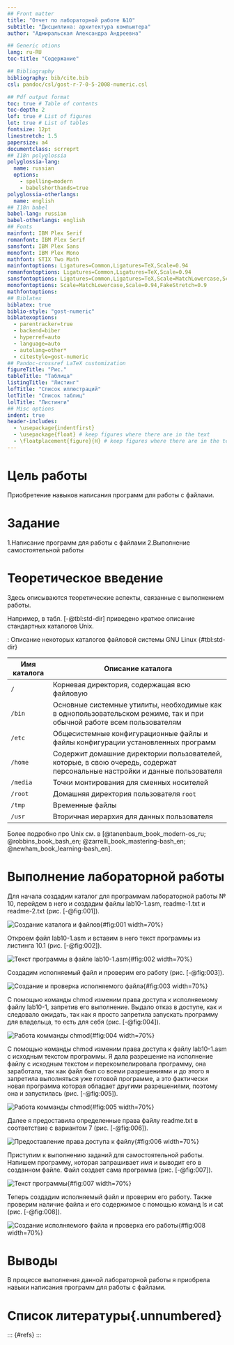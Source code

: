```yaml
---
## Front matter
title: "Отчет по лабораторной работе №10"
subtitle: "Дисциплина: архитектура компьютера"
author: "Адмиральская Александра Андреевна"

## Generic otions
lang: ru-RU
toc-title: "Содержание"

## Bibliography
bibliography: bib/cite.bib
csl: pandoc/csl/gost-r-7-0-5-2008-numeric.csl

## Pdf output format
toc: true # Table of contents
toc-depth: 2
lof: true # List of figures
lot: true # List of tables
fontsize: 12pt
linestretch: 1.5
papersize: a4
documentclass: scrreprt
## I18n polyglossia
polyglossia-lang:
  name: russian
  options:
	- spelling=modern
	- babelshorthands=true
polyglossia-otherlangs:
  name: english
## I18n babel
babel-lang: russian
babel-otherlangs: english
## Fonts
mainfont: IBM Plex Serif
romanfont: IBM Plex Serif
sansfont: IBM Plex Sans
monofont: IBM Plex Mono
mathfont: STIX Two Math
mainfontoptions: Ligatures=Common,Ligatures=TeX,Scale=0.94
romanfontoptions: Ligatures=Common,Ligatures=TeX,Scale=0.94
sansfontoptions: Ligatures=Common,Ligatures=TeX,Scale=MatchLowercase,Scale=0.94
monofontoptions: Scale=MatchLowercase,Scale=0.94,FakeStretch=0.9
mathfontoptions:
## Biblatex
biblatex: true
biblio-style: "gost-numeric"
biblatexoptions:
  - parentracker=true
  - backend=biber
  - hyperref=auto
  - language=auto
  - autolang=other*
  - citestyle=gost-numeric
## Pandoc-crossref LaTeX customization
figureTitle: "Рис."
tableTitle: "Таблица"
listingTitle: "Листинг"
lofTitle: "Список иллюстраций"
lotTitle: "Список таблиц"
lolTitle: "Листинги"
## Misc options
indent: true
header-includes:
  - \usepackage{indentfirst}
  - \usepackage{float} # keep figures where there are in the text
  - \floatplacement{figure}{H} # keep figures where there are in the text
---
```


# Цель работы

Приобретение навыков написания программ для работы с файлами.

# Задание

1.Написание программ для работы с файлами
2.Выполнение самостоятельной работы

# Теоретическое введение

Здесь описываются теоретические аспекты, связанные с выполнением работы.

Например, в табл. [-@tbl:std-dir] приведено краткое описание стандартных каталогов Unix.

: Описание некоторых каталогов файловой системы GNU Linux {#tbl:std-dir}

| Имя каталога | Описание каталога                                                                                                          |
|--------------|----------------------------------------------------------------------------------------------------------------------------|
| `/`          | Корневая директория, содержащая всю файловую                                                                               |
| `/bin `      | Основные системные утилиты, необходимые как в однопользовательском режиме, так и при обычной работе всем пользователям     |
| `/etc`       | Общесистемные конфигурационные файлы и файлы конфигурации установленных программ                                           |
| `/home`      | Содержит домашние директории пользователей, которые, в свою очередь, содержат персональные настройки и данные пользователя |
| `/media`     | Точки монтирования для сменных носителей                                                                                   |
| `/root`      | Домашняя директория пользователя  `root`                                                                                   |
| `/tmp`       | Временные файлы                                                                                                            |
| `/usr`       | Вторичная иерархия для данных пользователя                                                                                 |

Более подробно про Unix см. в [@tanenbaum_book_modern-os_ru; @robbins_book_bash_en; @zarrelli_book_mastering-bash_en; @newham_book_learning-bash_en].

# Выполнение лабораторной работы

Для начала создадим каталог для программам лабораторной работы № 10, перейдем в него и
создадим файлы lab10-1.asm, readme-1.txt и readme-2.txt (рис. [-@fig:001]).

![Создание каталога и файлов](image/1.png){#fig:001 width=70%}

Откроем файл lab10-1.asm и вставим в него текст программы из листинга 10.1 (рис. [-@fig:002]).

![Текст программы в файле lab10-1.asm](image/2.png){#fig:002 width=70%}

Создадим исполняемый файл и проверим его работу (рис. [-@fig:003]).

![Создание и проверка исполняемого файла](image/3.png){#fig:003 width=70%}

С помощью команды chmod изменим права доступа к исполняемому файлу lab10-1, запретив его выполнение. Выдало отказ в доступе, как и следовало ожидать, так как я просто запретила запускать программу для владельца, то есть для себя (рис. [-@fig:004]).

![Работа комманды chmod](image/4.png){#fig:004 width=70%}

С помощью команды chmod изменим права доступа к файлу lab10-1.asm с исходным текстом программы. Я дала разрешение на исполнение файлу с исходным текстом и перекомпелировала программу, она заработала, так как файл был со всеми разрешениями и до этого я запретила выполняться уже готовой программе, а это фактически новая программа которая обладает другими разрешениями, поэтому она и запустилась (рис. [-@fig:005]).

![Работа комманды chmod](image/5.png){#fig:005 width=70%}

Далее я предоставила определенные права файлу readme.txt в соответствие с вариантом 7 (рис. [-@fig:006]).

![Предоставление права доступа к файлу](image/6.png){#fig:006 width=70%}

Приступим к выполнению заданий для самостоятельной работы. Напишем программу, которая запрашивает имя и выводит его в созданном файле. Файл создает сама программа (рис. [-@fig:007]).

![Текст программы](image/7.png){#fig:007 width=70%}

Теперь создадим исполняемый файл и проверим его работу. Также проверим наличие файла и его
содержимое с помощью команд ls и cat (рис. [-@fig:008]).

![Создание исполняемого файла и проверка его работы](image/8.png){#fig:008 width=70%}

# Выводы

В процессе выполнения данной лабораторной работы я приобрела навыки написания программ для работы с файлами.

# Список литературы{.unnumbered}

::: {#refs}
:::
